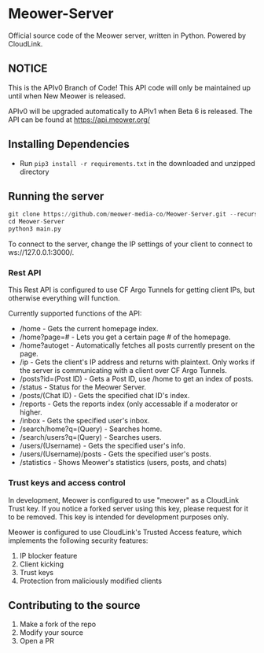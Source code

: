 # Meower-Server
Official source code of the Meower server, written in Python. Powered by CloudLink. 

## NOTICE
This is the APIv0 Branch of Code! This API code will only be maintained up until when New Meower is released.

APIv0 will be upgraded automatically to APIv1 when Beta 6 is released. The API can be found at https://api.meower.org/

## Installing Dependencies
* Run `pip3 install -r requirements.txt` in the downloaded and unzipped directory

## Running the server

```py
git clone https://github.com/meower-media-co/Meower-Server.git --recursive
cd Meower-Server
python3 main.py
```

To connect to the server, change the IP settings of your client to connect to ws://127.0.0.1:3000/.

### Rest API

This Rest API is configured to use CF Argo Tunnels for getting client IPs, but otherwise everything will function.

Currently supported functions of the API:

* /home - Gets the current homepage index.
* /home?page=# - Lets you get a certain page # of the homepage.
* /home?autoget - Automatically fetches all posts currently present on the page.
* /ip - Gets the client's IP address and returns with plaintext. Only works if the server is communicating with a client over CF Argo Tunnels.
* /posts?id=(Post ID) - Gets a Post ID, use /home to get an index of posts.
* /status - Status for the Meower Server.
* /posts/(Chat ID) - Gets the specified chat ID's index.
* /reports - Gets the reports index (only accessable if a moderator or higher.
* /inbox - Gets the specified user's inbox.
* /search/home?q=(Query) - Searches home.
* /search/users?q=(Query) - Searches users.
* /users/(Username) - Gets the specified user's info.
* /users/(Username)/posts - Gets the specified user's posts.
* /statistics - Shows Meower's statistics (users, posts, and chats)
### Trust keys and access control

In development, Meower is configured to use "meower" as a CloudLink Trust key. If you notice a forked server using this key, please request for it to be removed. This key is intended for development purposes only.

Meower is configured to use CloudLink's Trusted Access feature, which implements the following security features:
1. IP blocker feature
2. Client kicking
3. Trust keys
4. Protection from maliciously modified clients

## Contributing to the source

1. Make a fork of the repo
2. Modify your source
3. Open a PR
